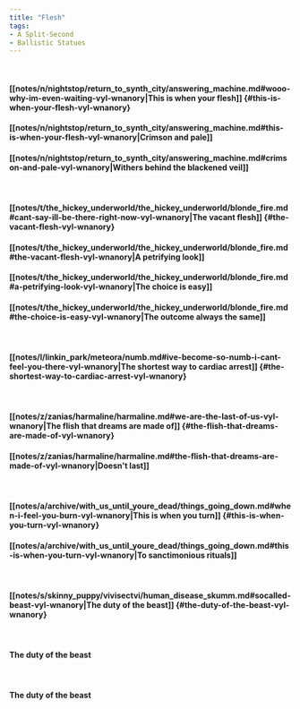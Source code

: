 ```yaml
---
title: "Flesh"
tags:
- A Split-Second
- Ballistic Statues
---
```

&nbsp;
#### [[notes/n/nightstop/return_to_synth_city/answering_machine.md#wooo-why-im-even-waiting-vyl-wnanory|This is when your flesh]] {#this-is-when-your-flesh-vyl-wnanory}
#### [[notes/n/nightstop/return_to_synth_city/answering_machine.md#this-is-when-your-flesh-vyl-wnanory|Crimson and pale]]
#### [[notes/n/nightstop/return_to_synth_city/answering_machine.md#crimson-and-pale-vyl-wnanory|Withers behind the blackened veil]]
&nbsp;
#### [[notes/t/the_hickey_underworld/the_hickey_underworld/blonde_fire.md#cant-say-ill-be-there-right-now-vyl-wnanory|The vacant flesh]] {#the-vacant-flesh-vyl-wnanory}
#### [[notes/t/the_hickey_underworld/the_hickey_underworld/blonde_fire.md#the-vacant-flesh-vyl-wnanory|A petrifying look]]
#### [[notes/t/the_hickey_underworld/the_hickey_underworld/blonde_fire.md#a-petrifying-look-vyl-wnanory|The choice is easy]]
#### [[notes/t/the_hickey_underworld/the_hickey_underworld/blonde_fire.md#the-choice-is-easy-vyl-wnanory|The outcome always the same]]
&nbsp;
#### [[notes/l/linkin_park/meteora/numb.md#ive-become-so-numb-i-cant-feel-you-there-vyl-wnanory|The shortest way to cardiac arrest]] {#the-shortest-way-to-cardiac-arrest-vyl-wnanory}
&nbsp;
#### [[notes/z/zanias/harmaline/harmaline.md#we-are-the-last-of-us-vyl-wnanory|The flish that dreams are made of]] {#the-flish-that-dreams-are-made-of-vyl-wnanory}
#### [[notes/z/zanias/harmaline/harmaline.md#the-flish-that-dreams-are-made-of-vyl-wnanory|Doesn't last]]
&nbsp;
#### [[notes/a/archive/with_us_until_youre_dead/things_going_down.md#when-i-feel-you-burn-vyl-wnanory|This is when you turn]] {#this-is-when-you-turn-vyl-wnanory}
#### [[notes/a/archive/with_us_until_youre_dead/things_going_down.md#this-is-when-you-turn-vyl-wnanory|To sanctimonious rituals]]
&nbsp;
#### [[notes/s/skinny_puppy/vivisectvi/human_disease_skumm.md#socalled-beast-vyl-wnanory|The duty of the beast]] {#the-duty-of-the-beast-vyl-wnanory}
&nbsp;
#### The duty of the beast
&nbsp;
#### The duty of the beast
